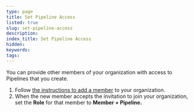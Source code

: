 ```yaml
---
type: page
title: Set Pipeline Access
listed: true
slug: set-pipeline-access
description: 
index_title: Set Pipeline Access
hidden: 
keywords: 
tags: 
---
```



You can provide other members of your organization with access to Pipelines that you create.

1. Follow [the instructions to add a member](/docs/manage-members) to your organization.
2. When the new member accepts the invitation to join your organization, set the **Role** for that member to **Member + Pipeline.**